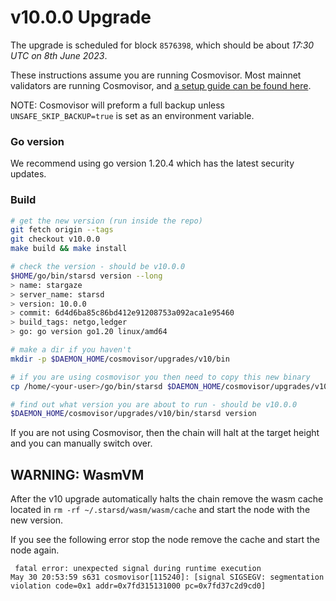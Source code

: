 # v10.0.0 Upgrade

The upgrade is scheduled for block `8576398`, which should be about _17:30 UTC on 8th June 2023_.

These instructions assume you are running Cosmovisor. Most mainnet validators are running Cosmovisor, and [a setup guide can be found here](https://docs.stargaze.zone/nodes-and-validators/setting-up-cosmovisor).

NOTE: Cosmovisor will preform a full backup unless `UNSAFE_SKIP_BACKUP=true` is set as an environment variable.

### Go version

We recommend using go version 1.20.4 which has the latest security updates.

### Build

```bash
# get the new version (run inside the repo)
git fetch origin --tags
git checkout v10.0.0
make build && make install

# check the version - should be v10.0.0
$HOME/go/bin/starsd version --long
> name: stargaze
> server_name: starsd
> version: 10.0.0
> commit: 6d4d6ba85c86bd412e91208753a092aca1e95460
> build_tags: netgo,ledger
> go: go version go1.20 linux/amd64

# make a dir if you haven't
mkdir -p $DAEMON_HOME/cosmovisor/upgrades/v10/bin

# if you are using cosmovisor you then need to copy this new binary
cp /home/<your-user>/go/bin/starsd $DAEMON_HOME/cosmovisor/upgrades/v10/bin

# find out what version you are about to run - should be v10.0.0
$DAEMON_HOME/cosmovisor/upgrades/v10/bin/starsd version


```

If you are not using Cosmovisor, then the chain will halt at the target height and you can manually switch over.

## WARNING: WasmVM

After the v10 upgrade automatically halts the chain remove the wasm cache located in `rm -rf ~/.starsd/wasm/wasm/cache` and start the node with the new version.

If you see the following error stop the node remove the cache and start the node again.

```
 fatal error: unexpected signal during runtime execution
May 30 20:53:59 s631 cosmovisor[115240]: [signal SIGSEGV: segmentation violation code=0x1 addr=0x7fd315131000 pc=0x7fd37c2d9cd0]
```
